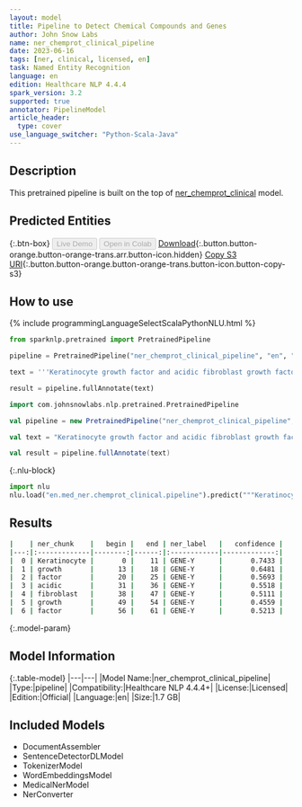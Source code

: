 ```yaml
---
layout: model
title: Pipeline to Detect Chemical Compounds and Genes
author: John Snow Labs
name: ner_chemprot_clinical_pipeline
date: 2023-06-16
tags: [ner, clinical, licensed, en]
task: Named Entity Recognition
language: en
edition: Healthcare NLP 4.4.4
spark_version: 3.2
supported: true
annotator: PipelineModel
article_header:
  type: cover
use_language_switcher: "Python-Scala-Java"
---
```


## Description

This pretrained pipeline is built on the top of [ner_chemprot_clinical](https://nlp.johnsnowlabs.com/2021/03/31/ner_chemprot_clinical_en.html) model.

## Predicted Entities



{:.btn-box}
<button class="button button-orange" disabled>Live Demo</button>
<button class="button button-orange" disabled>Open in Colab</button>
[Download](https://s3.amazonaws.com/auxdata.johnsnowlabs.com/clinical/models/ner_chemprot_clinical_pipeline_en_4.4.4_3.2_1686946873414.zip){:.button.button-orange.button-orange-trans.arr.button-icon.hidden}
[Copy S3 URI](s3://auxdata.johnsnowlabs.com/clinical/models/ner_chemprot_clinical_pipeline_en_4.4.4_3.2_1686946873414.zip){:.button.button-orange.button-orange-trans.button-icon.button-copy-s3}

## How to use

<div class="tabs-box" markdown="1">
{% include programmingLanguageSelectScalaPythonNLU.html %}

```python
from sparknlp.pretrained import PretrainedPipeline

pipeline = PretrainedPipeline("ner_chemprot_clinical_pipeline", "en", "clinical/models")

text = '''Keratinocyte growth factor and acidic fibroblast growth factor are mitogens for primary cultures of mammary epithelium.'''

result = pipeline.fullAnnotate(text)
```
```scala
import com.johnsnowlabs.nlp.pretrained.PretrainedPipeline

val pipeline = new PretrainedPipeline("ner_chemprot_clinical_pipeline", "en", "clinical/models")

val text = "Keratinocyte growth factor and acidic fibroblast growth factor are mitogens for primary cultures of mammary epithelium."

val result = pipeline.fullAnnotate(text)
```


{:.nlu-block}
```python
import nlu
nlu.load("en.med_ner.chemprot_clinical.pipeline").predict("""Keratinocyte growth factor and acidic fibroblast growth factor are mitogens for primary cultures of mammary epithelium.""")
```

</div>



## Results

```bash
|    | ner_chunk    |   begin |   end | ner_label   |   confidence |
|---:|:-------------|--------:|------:|:------------|-------------:|
|  0 | Keratinocyte |       0 |    11 | GENE-Y      |       0.7433 |
|  1 | growth       |      13 |    18 | GENE-Y      |       0.6481 |
|  2 | factor       |      20 |    25 | GENE-Y      |       0.5693 |
|  3 | acidic       |      31 |    36 | GENE-Y      |       0.5518 |
|  4 | fibroblast   |      38 |    47 | GENE-Y      |       0.5111 |
|  5 | growth       |      49 |    54 | GENE-Y      |       0.4559 |
|  6 | factor       |      56 |    61 | GENE-Y      |       0.5213 |
```

{:.model-param}
## Model Information

{:.table-model}
|---|---|
|Model Name:|ner_chemprot_clinical_pipeline|
|Type:|pipeline|
|Compatibility:|Healthcare NLP 4.4.4+|
|License:|Licensed|
|Edition:|Official|
|Language:|en|
|Size:|1.7 GB|

## Included Models

- DocumentAssembler
- SentenceDetectorDLModel
- TokenizerModel
- WordEmbeddingsModel
- MedicalNerModel
- NerConverter